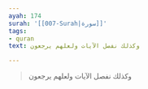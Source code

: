 ```yaml
---
ayah: 174
surah: '[[007-Surah|سورة]]'
tags:
- quran
text: وكذلك نفصل الآيات ولعلهم يرجعون

---
```

> وكذلك نفصل الآيات ولعلهم يرجعون
